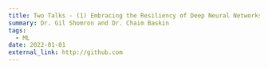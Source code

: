 ```yaml
---
title: Two Talks - (1) Embracing the Resiliency of Deep Neural Networks - Rethinking Old Mechanisms; (2) On a Recoverability of Graph Neural Network Representations
summary: Dr. Gil Shomron and Dr. Chaim Baskin
tags:
  - ML
date: 2022-01-01
external_link: http://github.com
---
```

